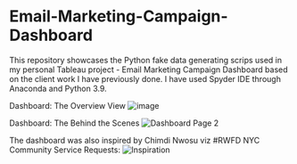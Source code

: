 # Email-Marketing-Campaign-Dashboard
This repository showcases the Python fake data generating scrips used in my personal Tableau project - Email Marketing Campaign Dashboard based on the client work I have previously done. I have used Spyder IDE through Anaconda and Python 3.9.

Dashboard: The Overview View
![image](https://github.com/Marius321/Email-Marketing-Campaign-Dashboard/assets/117634180/aff9e96d-0ce1-4c0e-b5bc-3c8ed79742cb)

Dashboard: The Behind the Scenes
![Dashboard Page 2](https://github.com/Marius321/Email-Marketing-Campaign-Dashboard/assets/117634180/9b9e5231-4ad2-4d5d-b853-f8c838bedc15)

The dashboard was also inspired by Chimdi Nwosu viz #RWFD NYC Community Service Requests:
![Inspiration](https://github.com/Marius321/Email-Marketing-Campaign-Dashboard/assets/117634180/edbb6761-74d0-44d8-9222-6a330b5d3cd4)
